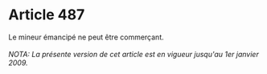 # Article 487

Le mineur émancipé ne peut être commerçant.<br/><br/><i>NOTA:  La présente version de cet article est en vigueur jusqu'au 1er janvier 2009.</i>